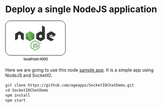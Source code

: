 # Deploy a single NodeJS application
![app](../art/demo1.png)

Here we are going to use this node [sample app]. It is a simple app using NodeJS and SocketIO.

```
git clone https://github.com/ageapps/SocketIOChatDemo.git
cd SocketIOChatDemo
npm install
npm start
```

[sample app]:https://github.com/ageapps/SocketIOChatDemo.git